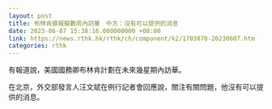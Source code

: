 ```yaml
---
layout: post
title: 布林肯據報擬數周內訪華　中方：沒有可以提供的消息
date: 2023-06-07 15:38:16.000000000 +08:00
link: https://news.rthk.hk/rthk/ch/component/k2/1703878-20230607.htm
categories: rthk
---
```


有報道說，美國國務卿布林肯計劃在未來幾星期內訪華。

在北京，外交部發言人汪文斌在例行記者會回應說，關注有關問題，他沒有可以提供的消息。
